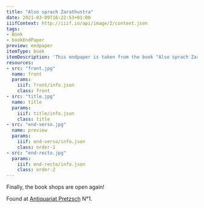 ```yaml
---
title: "Also sprach Zarathustra"
date: 2021-03-09T16:22:53+01:00
iiifContext: http://iiif.io/api/image/2/context.json
tags:
- Book
- bookEndPaper
preview: endpaper
itemType: book
itemDescription: 'This endpaper is taken from the book "Also sprach Zarathustra: ein Buch für Alle und Keinen" by Friedrich Nietzsche, published 1900 by C. G. Naumann, Leipzig. <a class="worldcat" href="http://www.worldcat.org/oclc/864264525">&nbsp;</a>'
resources:
- src: "front.jpg"
  name: front
  params:
    iiif: front/info.json
    class: front
- src: "title.jpg"
  name: title
  params:
    iiif: title/info.json
    class: title
- src: "end-verso.jpg"
  name: preview
  params:
    iiif: end-verso/info.json
    class: order-1
- src: "end-recto.jpg"
  params:
    iiif: end-recto/info.json
    class: order-2
---
```


Finally, the book shops are open again!

<!--more-->
Found at [Antiquariat Pretzsch](https://antiquariat-pretzsch.de/) N°1.
